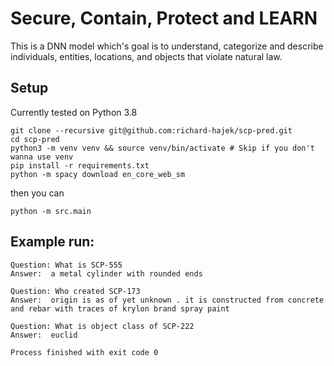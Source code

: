 # Secure, Contain, Protect and LEARN

This is a DNN model which's goal is to understand, categorize and describe individuals, entities, locations, and objects that violate natural law. 

## Setup

Currently tested on Python 3.8

```shell script
git clone --recursive git@github.com:richard-hajek/scp-pred.git
cd scp-pred
python3 -m venv venv && source venv/bin/activate # Skip if you don't wanna use venv
pip install -r requirements.txt
python -m spacy download en_core_web_sm
```

then you can

```shell script
python -m src.main
```

## Example run:

```
Question: What is SCP-555
Answer:  a metal cylinder with rounded ends

Question: Who created SCP-173
Answer:  origin is as of yet unknown . it is constructed from concrete and rebar with traces of krylon brand spray paint

Question: What is object class of SCP-222
Answer:  euclid

Process finished with exit code 0
```
